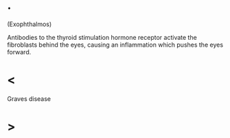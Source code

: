 # .

(Exophthalmos)

Antibodies to the thyroid stimulation hormone receptor activate the fibroblasts behind the eyes, causing an inflammation which pushes the eyes forward.

# <

Graves disease

# >
